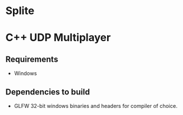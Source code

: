 # Splite
# C++ UDP Multiplayer

## Requirements
* Windows

## Dependencies to build
* GLFW 32-bit windows binaries and headers for compiler of choice.
